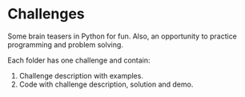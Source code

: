 # Challenges
Some brain teasers in Python for fun. Also, an opportunity to practice programming and problem solving.

Each folder has one challenge and contain:
1. Challenge description with examples.
1. Code with challenge description, solution and demo.

